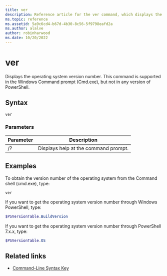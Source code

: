 ```yaml
---
title: ver
description: Reference article for the ver command, which displays the operating system version number.
ms.topic: reference
ms.assetid: 5a9c6cd4-b67d-4b30-8c56-5f9798eafd2a
ms.author: alalve
author: robinharwood
ms.date: 10/20/2022
---
```


# ver

Displays the operating system version number. This command is supported in the Windows Command prompt (Cmd.exe), but not in any version of PowerShell.

## Syntax

```
ver
```

### Parameters

| Parameter | Description |
|--|--|
| /? | Displays help at the command prompt. |

## Examples

To obtain the version number of the operating system from the Command shell (cmd.exe), type:

```
ver
```

If you want to get the operating system version number through Windows PowerShell, type:

```powershell
$PSVersionTable.BuildVersion
```

If you want to get the operating system version number through PowerShell 7.x.x, type:

```powershell
$PSVersionTable.OS
```

## Related links

- [Command-Line Syntax Key](command-line-syntax-key.md)
